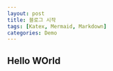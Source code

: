 ```yaml
---
layout: post
title: 블로그 시작
tags: [Katex, Mermaid, Markdown]
categories: Demo
---
```


## Hello WOrld